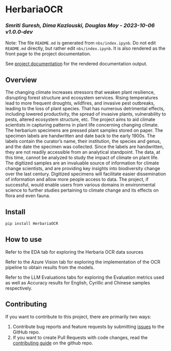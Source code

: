# HerbariaOCR

<!-- WARNING: THIS FILE WAS AUTOGENERATED! DO NOT EDIT! -->

### *Smriti Suresh, Dima Kazlouski, Douglas Moy - 2023-10-06 v1.0.0-dev*

Note: The file `README.md` is generated from `nbs/index.ipynb`. Do not
edit `README.md` directly, but rather edit `nbs/index.ipynb`. It is also
rendered as the front page to the project documentation.

See [project documentation](https://bu-spark.github.io/HerbariaOCR/) for
the rendered documentation output.

## Overview

The changing climate increases stressors that weaken plant resilience,
disrupting forest structure and ecosystem services. Rising temperatures
lead to more frequent droughts, wildfires, and invasive pest outbreaks,
leading to the loss of plant species. That has numerous detrimental
effects, including lowered productivity, the spread of invasive plants,
vulnerability to pests, altered ecosystem structure, etc. The project
aims to aid climate scientists in capturing patterns in plant life
concerning changing climate. The herbarium specimens are pressed plant
samples stored on paper. The specimen labels are handwritten and date
back to the early 1900s. The labels contain the curator’s name, their
institution, the species and genus, and the date the specimen was
collected. Since the labels are handwritten, they are not readily
accessible from an analytical standpoint. The data, at this time, cannot
be analyzed to study the impact of climate on plant life. The digitized
samples are an invaluable source of information for climate change
scientists, and are providing key insights into biodiversity change over
the last century. Digitized specimens will facilitate easier
dissemination of information and allow more people access to data. The
project, if successful, would enable users from various domains in
environmental science to further studies pertaining to climate change
and its effects on flora and even fauna.

## Install

``` sh
pip install HerbariaOCR
```

## How to use

Refer to the EDA tab for exploring the Herbaria OCR data sources

Refer to the Azure Vision tab for exploring the implementation of the
OCR pipeline to obtain results from the models.

Refer to the LLM Evaluations tabs for exploring the Evaluation metrics
used as well as Accuracy results for English, Cyrillic and Chinese
samples respectively.

## Contributing

If you want to contribute to this project, there are primarily two ways:

1.  Contribute bug reports and feature requests by submitting
    [issues](https://github.com/BU-Spark/HerbariaOCR/issues) to the
    GitHub repo.
2.  If you want to create Pull Requests with code changes, read the
    [contributing
    guide](https://github.com/BU-Spark/HerbariaOCR/blob/main/CONTRIBUTING.md)
    on the github repo.
